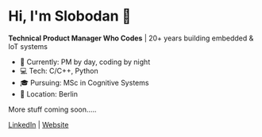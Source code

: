 # Hi, I'm Slobodan 👋

**Technical Product Manager Who Codes** | 20+ years building embedded & IoT systems

- 🔧 Currently: PM by day, coding by night
- 💻 Tech: C/C++, Python
- 🎓 Pursuing: MSc in Cognitive Systems
- 📍 Location: Berlin

More stuff coming soon.....

[LinkedIn](https://www.linkedin.com/in/slobodanninkov/) | [Website](coming-soon)
